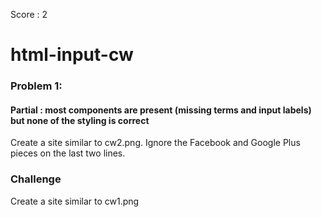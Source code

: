 Score : 2
# html-input-cw

### Problem 1:
#### Partial : most components are present (missing terms and input labels) but none of the styling is correct
Create a site similar to cw2.png. Ignore the Facebook and Google Plus pieces on the last two lines.

### Challenge
Create a site similar to cw1.png
